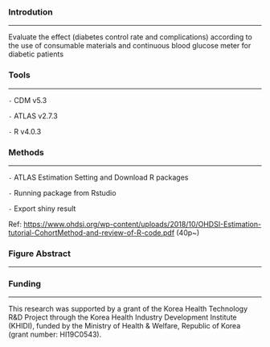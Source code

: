 ### Introdution

---

Evaluate the effect (diabetes control rate and complications) according to the use of consumable materials and continuous blood glucose meter for diabetic patients

### Tools

---

`-` CDM v5.3

`-` ATLAS v2.7.3

`-` R v4.0.3

### Methods

---

`-` ATLAS Estimation Setting and Download R packages

`-` Running package from Rstudio

`-` Export shiny result 

Ref: https://www.ohdsi.org/wp-content/uploads/2018/10/OHDSI-Estimation-tutorial-CohortMethod-and-review-of-R-code.pdf (40p~)

### Figure Abstract

---



### Funding

---

This research was supported by a grant of the Korea Health Technology R&D Project through the Korea Health Industry Development Institute (KHIDI), funded by the Ministry of Health & Welfare, Republic of Korea (grant number: HI19C0543).
